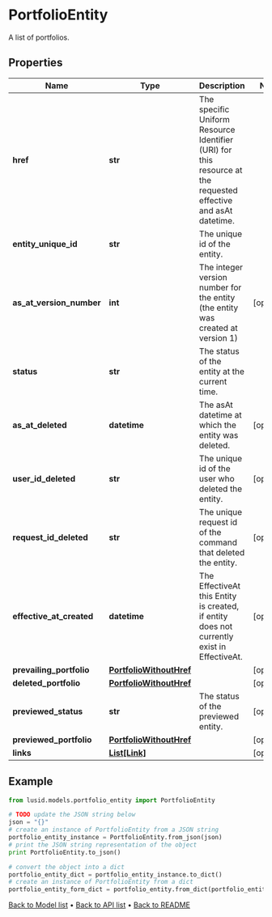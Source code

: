 # PortfolioEntity

A list of portfolios.

## Properties
Name | Type | Description | Notes
------------ | ------------- | ------------- | -------------
**href** | **str** | The specific Uniform Resource Identifier (URI) for this resource at the requested effective and asAt datetime. | 
**entity_unique_id** | **str** | The unique id of the entity. | 
**as_at_version_number** | **int** | The integer version number for the entity (the entity was created at version 1) | [optional] 
**status** | **str** | The status of the entity at the current time. | 
**as_at_deleted** | **datetime** | The asAt datetime at which the entity was deleted. | [optional] 
**user_id_deleted** | **str** | The unique id of the user who deleted the entity. | [optional] 
**request_id_deleted** | **str** | The unique request id of the command that deleted the entity. | [optional] 
**effective_at_created** | **datetime** | The EffectiveAt this Entity is created, if entity does not currently exist in EffectiveAt. | [optional] 
**prevailing_portfolio** | [**PortfolioWithoutHref**](PortfolioWithoutHref.md) |  | [optional] 
**deleted_portfolio** | [**PortfolioWithoutHref**](PortfolioWithoutHref.md) |  | [optional] 
**previewed_status** | **str** | The status of the previewed entity. | [optional] 
**previewed_portfolio** | [**PortfolioWithoutHref**](PortfolioWithoutHref.md) |  | [optional] 
**links** | [**List[Link]**](Link.md) |  | [optional] 

## Example

```python
from lusid.models.portfolio_entity import PortfolioEntity

# TODO update the JSON string below
json = "{}"
# create an instance of PortfolioEntity from a JSON string
portfolio_entity_instance = PortfolioEntity.from_json(json)
# print the JSON string representation of the object
print PortfolioEntity.to_json()

# convert the object into a dict
portfolio_entity_dict = portfolio_entity_instance.to_dict()
# create an instance of PortfolioEntity from a dict
portfolio_entity_form_dict = portfolio_entity.from_dict(portfolio_entity_dict)
```
[Back to Model list](../README.md#documentation-for-models) &#8226; [Back to API list](../README.md#documentation-for-api-endpoints) &#8226; [Back to README](../README.md)


